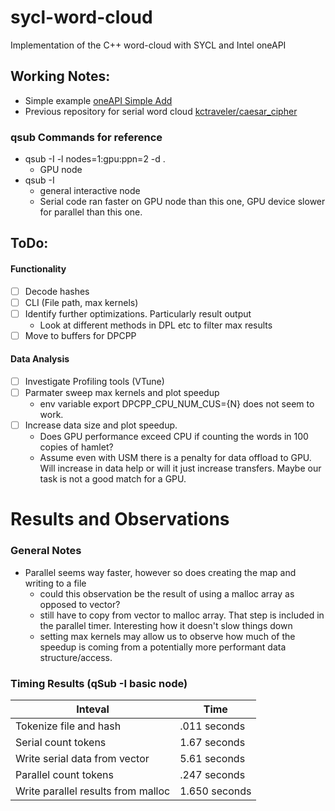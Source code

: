 # sycl-word-cloud
Implementation of the C++ word-cloud with SYCL and Intel oneAPI

## Working Notes:
- Simple example [oneAPI Simple Add](https://github.com/oneapi-src/oneAPI-samples/tree/master/DirectProgramming/C%2B%2BSYCL/DenseLinearAlgebra/simple-add)
- Previous repository for serial word cloud [kctraveler/caesar_cipher](https://github.com/kctraveler/caesar_cipher)

### qsub Commands for reference
- qsub -I -l nodes=1:gpu:ppn=2 -d .
    - GPU node
- qsub -I
    - general interactive node
    - Serial code ran  faster on GPU node than this one, GPU device slower for parallel than this one.

## ToDo:
#### Functionality
- [ ] Decode hashes
- [ ] CLI (File path, max kernels)
- [ ] Identify further optimizations. Particularly result output
    - Look at different methods in DPL etc to filter max results
- [ ] Move to buffers for DPCPP
#### Data Analysis
- [ ] Investigate Profiling tools (VTune)
- [ ] Parmater sweep max kernels and plot speedup
    - env variable export DPCPP_CPU_NUM_CUS={N} does not seem to work.
- [ ] Increase data size and plot speedup.
    - Does GPU performance exceed CPU if counting the words in 100 copies of hamlet? 
    - Assume even with USM there is a penalty for data offload to GPU. Will increase in data help or will it just increase transfers. Maybe our task is not a good match for a GPU.


# Results and Observations
### General Notes
- Parallel seems way faster, however so does creating the map and writing to a file
    - could this observation be the result of using a malloc array as opposed to vector?
    - still have to copy from vector to malloc array. That step is included in the parallel timer. Interesting how it doesn't slow things down
    - setting max kernels may allow us to observe how much of the speedup is coming from a potentially more performant data structure/access.


### Timing Results (qSub -I basic node)
| Inteval | Time |
| --- | --- |
| Tokenize file and hash | .011 seconds |
| Serial count tokens | 1.67 seconds |
| Write serial data from vector | 5.61 seconds |
| Parallel count tokens | .247 seconds |
| Write parallel results from malloc | 1.650 seconds |
